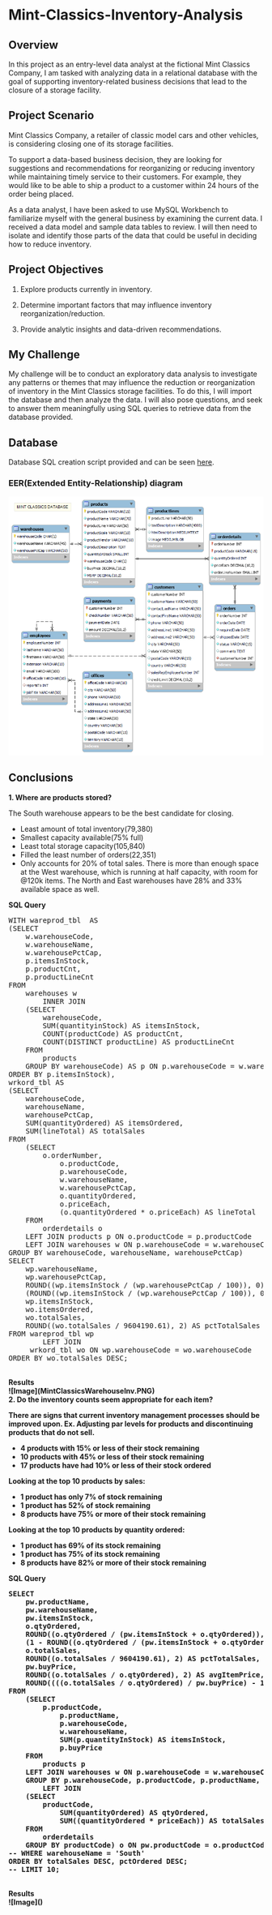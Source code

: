 # Mint-Classics-Inventory-Analysis

## Overview
In this project as an entry-level data analyst at the fictional Mint Classics Company, I am tasked with analyzing data in a relational database with the goal of supporting inventory-related business decisions that lead to the closure of a storage facility.

## Project Scenario
Mint Classics Company, a retailer of classic model cars and other vehicles, is considering closing one of its storage facilities. 

To support a data-based business decision, they are looking for suggestions and recommendations for reorganizing or reducing inventory while maintaining timely service to their customers. For example, they would like to be able to ship a product to a customer within 24 hours of the order being placed.

As a data analyst, I have been asked to use MySQL Workbench to familiarize myself with the general business by examining the current data. I received a data model and sample data tables to review. I will then need to isolate and identify those parts of the data that could be useful in deciding how to reduce inventory.

## Project Objectives

1. Explore products currently in inventory.

2. Determine important factors that may influence inventory reorganization/reduction.

3. Provide analytic insights and data-driven recommendations.

## My Challenge

My challenge will be to conduct an exploratory data analysis to investigate any patterns or themes that may influence the reduction or reorganization of inventory in the Mint Classics storage facilities. To do this, I will import the database and then analyze the data. I will also pose questions, and seek to answer them meaningfully using SQL queries to retrieve data from the database provided.

## Database

Database SQL creation script provided and can be seen [here](https://github.com/Ash021980/Mint-Classics-Inventory-Analysis/blob/main/Kk6HcEYrS-23P-RaCeFG2Q_8cc95a70f07644cc9cba5af99ad5b1f1_mintclassicsDB.sql).

### EER(Extended Entity-Relationship) diagram

![Image](MintClassicsDataModel.png)

## Conclusions

<b>1. Where are products stored?</b><br>

The South warehouse appears to be the best candidate for closing.<br> 
- Least amount of total inventory(79,380)
- Smallest capacity available(75% full)
- Least total storage capacity(105,840)
- Filled the least number of orders(22,351)
- Only accounts for 20% of total sales.
There is more than enough space at the West 
warehouse, which is running at half capacity, with room for @120k items.  The
North and East warehouses have 28% and 33% available space as well.<br>

<b>SQL Query</b><br>
<pre>
WITH wareprod_tbl  AS
(SELECT
    w.warehouseCode,
    w.warehouseName,
    w.warehousePctCap,
    p.itemsInStock,
    p.productCnt,
    p.productLineCnt
FROM
    warehouses w
        INNER JOIN
    (SELECT 
        warehouseCode,
        SUM(quantityinStock) AS itemsInStock,
        COUNT(productCode) AS productCnt,
        COUNT(DISTINCT productLine) AS productLineCnt
    FROM
        products
    GROUP BY warehouseCode) AS p ON p.warehouseCode = w.warehouseCode
ORDER BY p.itemsInStock),
wrkord_tbl AS
(SELECT
    warehouseCode,
    warehouseName,
    warehousePctCap,
    SUM(quantityOrdered) AS itemsOrdered,
    SUM(lineTotal) AS totalSales
FROM
    (SELECT 
        o.orderNumber,
            o.productCode,
            p.warehouseCode,
            w.warehouseName,
            w.warehousePctCap,
            o.quantityOrdered,
            o.priceEach,
            (o.quantityOrdered * o.priceEach) AS lineTotal
    FROM
        orderdetails o
    LEFT JOIN products p ON o.productCode = p.productCode
    LEFT JOIN warehouses w ON p.warehouseCode = w.warehouseCode) AS wrk_table
GROUP BY warehouseCode, warehouseName, warehousePctCap)
SELECT
    wp.warehouseName,
    wp.warehousePctCap,
    ROUND((wp.itemsInStock / (wp.warehousePctCap / 100)), 0) AS warehouseCap,
    (ROUND((wp.itemsInStock / (wp.warehousePctCap / 100)), 0) - wp.itemsInStock) AS freeSpace,
    wp.itemsInStock,
    wo.itemsOrdered,
    wo.totalSales,
    ROUND((wo.totalSales / 9604190.61), 2) AS pctTotalSales
FROM wareprod_tbl wp
        LEFT JOIN
	 wrkord_tbl wo ON wp.warehouseCode = wo.warehouseCode
ORDER BY wo.totalSales DESC;
</pre>
<br>
<b>Results<b/><br>
![Image](MintClassicsWarehouseInv.PNG)
<br>
<b>2. Do the inventory counts seem appropriate for each item?</b><br>

There are signs that current inventory management processes should be improved upon.
Ex. Adjusting par levels for products and discontinuing products that do not sell.<br>
- 4 products with 15% or less of their stock remaining
- 10 products with 45% or less of their stock remaining
- 17 products have had 10% or less of their stock ordered

Looking at the top 10 products by sales:<br>
- 1 product has only 7% of stock remaining
- 1 product has 52% of stock remaining
- 8 products have 75% or more of their stock remaining

Looking at the top 10 products by quantity ordered:<br>
- 1 product has 69% of its stock remaining
- 1 product has 75% of its stock remaining
- 8 products have 82% or more of their stock remaining

<b>SQL Query</b><br>
<pre>
SELECT 
    pw.productName,
    pw.warehouseName,
    pw.itemsInStock,
    o.qtyOrdered,
    ROUND((o.qtyOrdered / (pw.itemsInStock + o.qtyOrdered)), 2) AS pctOrdered,
    (1 - ROUND((o.qtyOrdered / (pw.itemsInStock + o.qtyOrdered)), 2)) AS pctRemaining,
    o.totalSales,
    ROUND((o.totalSales / 9604190.61), 2) AS pctTotalSales,
    pw.buyPrice,
    ROUND((o.totalSales / o.qtyOrdered), 2) AS avgItemPrice,
    ROUND((((o.totalSales / o.qtyOrdered) / pw.buyPrice) - 1), 2) AS avgMarginPct
FROM
    (SELECT 
        p.productCode,
            p.productName,
            p.warehouseCode,
            w.warehouseName,
            SUM(p.quantityInStock) AS itemsInStock,
            p.buyPrice
    FROM
        products p
    LEFT JOIN warehouses w ON p.warehouseCode = w.warehouseCode
    GROUP BY p.warehouseCode, p.productCode, p.productName, w.warehouseName, p.buyPrice) pw
        LEFT JOIN
    (SELECT 
        productCode,
            SUM(quantityOrdered) AS qtyOrdered,
            SUM((quantityOrdered * priceEach)) AS totalSales
    FROM
        orderdetails
    GROUP BY productCode) o ON pw.productCode = o.productCode
-- WHERE warehouseName = 'South'
ORDER BY totalSales DESC, pctOrdered DESC;
-- LIMIT 10;
</pre>
<br>
<b>Results</b><br>
![Image]()
